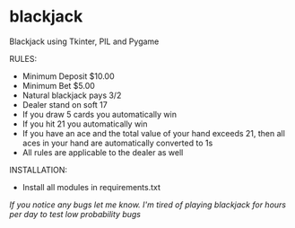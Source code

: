 # blackjack
Blackjack using Tkinter, PIL and Pygame

RULES:
 - Minimum Deposit $10.00
 - Minimum Bet $5.00
 - Natural blackjack pays 3/2
 - Dealer stand on soft 17
 - If you draw 5 cards you automatically win
 - If you hit 21 you automatically win
 - If you have an ace and the total value of your hand exceeds 21, then all aces in your hand are automatically         converted to 1s
 - All rules are applicable to the dealer as well

 
 
 INSTALLATION:
 - Install all modules in requirements.txt



*If you notice any bugs let me know. I'm tired of playing blackjack for hours per day to test low probability bugs*

